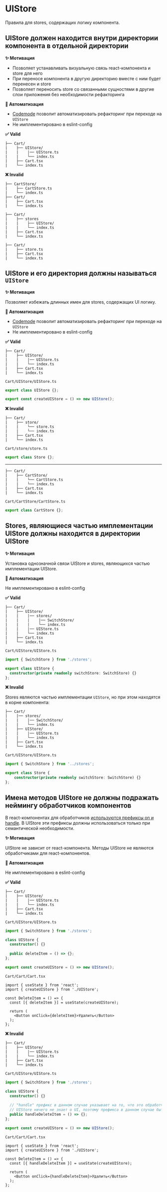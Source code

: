 # UIStore

Правила для stores, содержащих логику компонента.

## UIStore должен находится внутри директории компонента в отдельной директории

**✨ Мотивация**

- Позволяет устанавливать визуальную связь react-компонента и store для него
- При переносе компонента в другую директорию вместе с ним будет перенесен и store
- Позволяет переносить store со связанными сущностями в другие слои приложения без необходимости рефакторинга

**🤖 Автоматизация**

- [Codemode](https://github.com/kaluga-astral/style-guide/tree/main/codemodes/UIStore/README.md) позволит автоматизировать рефакторинг при переходе на `UIStore`
- Не имплементировано в eslint-config

**✅ Valid**

```
├── Cart/
|    ├── UIStore/ 
|    |    |── UIStore.ts
|    |    └── index.ts
|    ├── Cart.tsx
|    └── index.ts
```

**❌ Invalid**

```
├── CartStore/
|    ├── CartStore.ts
|    └── index.ts
├── Cart/
|    ├── Cart.tsx
|    └── index.ts
```

```
├── Cart/
|    ├── stores
|    |    ├── UIStore/
|    |    └── index.ts
|    ├── Cart.tsx
|    └── index.ts
```

```
├── Cart/
|    ├── store.ts
|    ├── Cart.tsx
|    └── index.ts
```

## UIStore и его директория должны называться `UIStore`

**✨ Мотивация**

Позволяет избежать длинных имен для stores, содержащих UI логику.

**🤖 Автоматизация**

- [Codemode](https://github.com/kaluga-astral/style-guide/tree/main/codemodes/UIStore/README.md) позволит автоматизировать рефакторинг при переходе на `UIStore`
- Не имплементировано в eslint-config

**✅ Valid**

```
├── Cart/
|    ├── UIStore/ 
|    |    |── UIStore.ts
|    |    └── index.ts
|    ├── Cart.tsx
|    └── index.ts
```

```Cart/UIStore/UIStore.ts```
```ts
export class UIStore {};

export const createUIStore = () => new UIStore();
```

**❌ Invalid**

```
├── Cart/
|    ├── store/ 
|    |    └── store.ts
|    |    └── index.ts
|    ├── Cart.tsx
|    └── index.ts
```

```Cart/store/store.ts```
```ts
export class Store {};
```

---

```
├── Cart/
|    ├── CartStore/ 
|    |    └── CartStore.ts
|    |    └── index.ts
|    ├── Cart.tsx
|    └── index.ts
```

```Cart/CartStore/CartStore.ts```
```ts
export class CartStore {};
```

## Stores, являющиеся частью имплементации UIStore должны находится в директории UIStore

**✨ Мотивация**

Установка однозначной связи UIStore и stores, являющихся частью имплементации UIStore.

**🤖 Автоматизация**

Не имплементировано в eslint-config

**✅ Valid**

```
├── Cart/
|    ├── UIStore/ 
|    |    |── stores/
|    |    |    |── SwitchStore/
|    |    |    └── index.ts
|    |    |── UIStore.ts
|    |    └── index.ts
|    ├── Cart.tsx
|    └── index.ts
```

```Cart/UIStore/UIStore.ts```
```ts
import { SwitchStore } from './stores';

export class UIStore {
  constructor(private readonly switchStore: SwitchStore) {}
};
```

**❌ Invalid**

Stores являются частью имплементации `UIStore`, но при этом находятся в корне компонента:

```
├── Cart/
|    |── stores/
|    |    |── SwitchStore/
|    |    └── index.ts
|    ├── UIStore/ 
|    |    |── UIStore.ts
|    |    └── index.ts
|    ├── Cart.tsx
|    └── index.ts
```

```Cart/UIStore/UIStore.ts```
```ts
import { SwitchStore } from '../stores';

export class Store {
    constructor(private readonly switchStore: SwitchStore) {}
};
```

## Имена методов UIStore не должны подражать неймингу обработчиков компонентов

В react-компонентах для обработчиков [используются префиксы on и handle](../../../react/logic#обработчики-с-префиксом-handle).
В UIStore эти префиксы должны использоваться только при семантической необходимости.

**✨ Мотивация**

UIStore не зависит от react-компонента.
Методы UIStore не являются обработчиками для react-компонентов.

**🤖 Автоматизация**

Не имплементировано в eslint-config

**✅ Valid**

```
├── Cart/
|    ├── UIStore/ 
|    |    |── UIStore.ts
|    |    └── index.ts
|    ├── Cart.tsx
|    └── index.ts
```

```Cart/UIStore/UIStore.ts```
```ts
import { SwitchStore } from './stores';

class UIStore {
  constructor() {}
  
  public deleteItem = () => {};
};

export const createUIStore = () => new UIStore();
```

```Cart/Cart/Cart.tsx```
```tsx
import { useState } from 'react';
import { createUIStore } from './UIStore';

const DeleteItem = () => {
  const [{ deleteItem }] = useState(createUIStore);

  return (
    <Button onClick={deleteItem}>Удалить</Button>
  );
};
```

**❌ Invalid**

```
├── Cart/
|    ├── UIStore/ 
|    |    |── UIStore.ts
|    |    └── index.ts
|    ├── Cart.tsx
|    └── index.ts
```

```Cart/UIStore/UIStore.ts```
```ts
import { SwitchStore } from './stores';

class UIStore {
  constructor() {}
  
  // "handle" префикс в данном случае указывает на то, что это обработчик для react-компонента
  // UIStore ничего не знает о UI, поэтому префикса в данном случае быть не должно
  public handleDeleteItem = () => {};
};

export const createUIStore = () => new UIStore();
```

```Cart/Cart/Cart.tsx```
```tsx
import { useState } from 'react';
import { createUIStore } from './UIStore';

const DeleteItem = () => {
  const [{ handleDeleteItem }] = useState(createUIStore);

  return (
    <Button onClick={handleDeleteItem}>Удалить</Button>
  );
};
```
